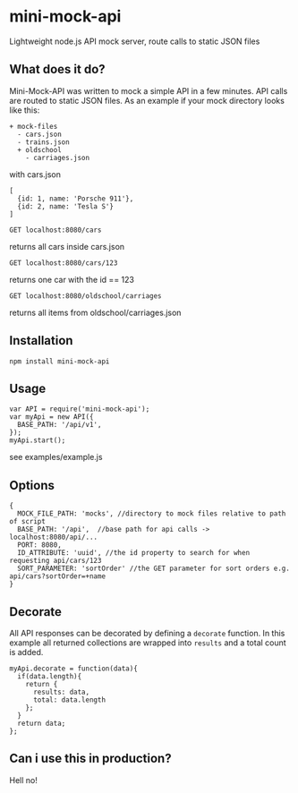 # mini-mock-api
Lightweight node.js API mock server, route calls to static JSON files

## What does it do?

Mini-Mock-API was written to mock a simple API in a few minutes. API calls are routed to static JSON files.
As an example if your mock directory looks like this: 
```
+ mock-files
  - cars.json
  - trains.json
  + oldschool
    - carriages.json
```

with cars.json
```
[
  {id: 1, name: 'Porsche 911'},
  {id: 2, name: 'Tesla S'}
]
```

`GET localhost:8080/cars`

returns all cars inside cars.json

`GET localhost:8080/cars/123`

returns one car with the id == 123

`GET localhost:8080/oldschool/carriages`

returns all items from oldschool/carriages.json


## Installation

`npm install mini-mock-api`

## Usage

```
var API = require('mini-mock-api');
var myApi = new API({
  BASE_PATH: '/api/v1',
});
myApi.start();
```

see examples/example.js

## Options
```
{
  MOCK_FILE_PATH: 'mocks', //directory to mock files relative to path of script
  BASE_PATH: '/api',  //base path for api calls -> localhost:8080/api/...
  PORT: 8080,
  ID_ATTRIBUTE: 'uuid', //the id property to search for when requesting api/cars/123
  SORT_PARAMETER: 'sortOrder' //the GET parameter for sort orders e.g. api/cars?sortOrder=+name
}
```

## Decorate

All API responses can be decorated by defining a `decorate` function. In this example all returned collections are wrapped into `results` and a total count is added.

```
myApi.decorate = function(data){
  if(data.length){
    return {
      results: data,
      total: data.length
    };
  }
  return data;
};
```

## Can i use this in production?

Hell no!
